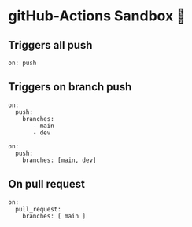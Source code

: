 # gitHub-Actions Sandbox 🧪 

## Triggers all push
```
on: push
```

## Triggers on branch push
```
on:
  push:
    branches:
       - main
       - dev

```
```
on:
  push:
    branches: [main, dev]

```
## On pull request
```
on:
  pull_request:
    branches: [ main ]
```
